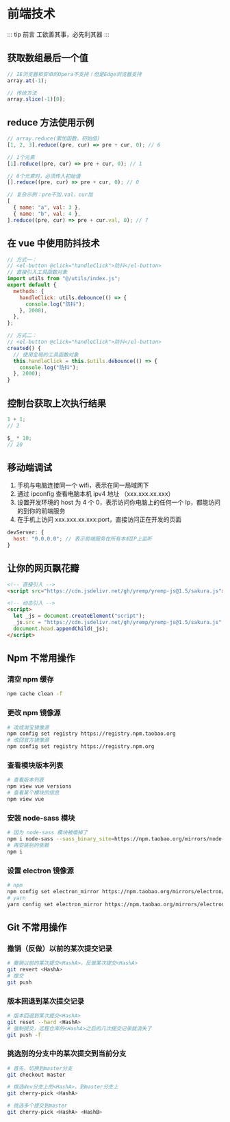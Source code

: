 # 前端技术

::: tip 前言
工欲善其事，必先利其器
:::

## 获取数组最后一个值

```javascript
// IE浏览器和安卓的Opera不支持！但是Edge浏览器支持
array.at(-1);

// 传统方法
array.slice(-1)[0];
```

## reduce 方法使用示例

```javascript
// array.reduce(累加函数，初始值)
[1, 2, 3].reduce((pre, cur) => pre + cur, 0); // 6

// 1个元素
[1].reduce((pre, cur) => pre + cur, 0); // 1

// 0个元素时，必须传入初始值
[].reduce((pre, cur) => pre + cur, 0); // 0

// 复杂示例：pre不加.val，cur加
[
  { name: "a", val: 3 },
  { name: "b", val: 4 },
].reduce((pre, cur) => pre + cur.val, 0); // 7
```

## 在 vue 中使用防抖技术

```javascript
// 方式一：
// <el-button @click="handleClick">防抖</el-button>
// 直接引入工具函数对象
import utils from "@/utils/index.js";
export default {
  methods: {
    handleClick: utils.debounce(() => {
      console.log("防抖");
    }, 2000),
  },
};
```

```javascript
// 方式二：
// <el-button @click="handleClick">防抖</el-button>
created() {
  // 使用全局的工具函数对象
  this.handleClick = this.$utils.debounce(() => {
    console.log("防抖");
  }, 2000);
}
```

## 控制台获取上次执行结果

```javascript
1 + 1;
// 2

$_ * 10;
// 20
```

## 移动端调试

1. 手机与电脑连接同一个 wifi，表示在同一局域网下
2. 通过 ipconfig 查看电脑本机 ipv4 地址 （xxx.xxx.xx.xxx）
3. 设置开发环境的 host 为 4 个 0，表示访问你电脑上的任何一个 Ip，都能访问的到你的前端服务
4. 在手机上访问 xxx.xxx.xx.xxx:port，直接访问正在开发的页面

```javascript
devServer: {
  host: "0.0.0.0"; // 表示前端服务在所有本机IP上监听
}
```

## 让你的网页飘花瓣

```html
<!-- 直接引入 -->
<script src="https://cdn.jsdelivr.net/gh/yremp/yremp-js@1.5/sakura.js"></script>

<!-- 动态引入 -->
<script>
  let _js = document.createElement("script");
  _js.src = "https://cdn.jsdelivr.net/gh/yremp/yremp-js@1.5/sakura.js";
  document.head.appendChild(_js);
</script>
```

## Npm 不常用操作

### 清空 npm 缓存

```sh
npm cache clean -f
```

### 更改 npm 镜像源

```bash
# 改成淘宝镜像源
npm config set registry https://registry.npm.taobao.org
# 改回官方镜像源
npm config set registry https://registry.npm.org
```

### 查看模块版本列表

```bash
# 查看版本列表
npm view vue versions
# 查看某个模块的信息
npm view vue
```

### 安装 node-sass 模块

```bash
# 因为 node-sass 模块被墙掉了
npm i node-sass --sass_binary_site=https://npm.taobao.org/mirrors/node-sass/
# 再安装别的依赖
npm i
```

### 设置 electron 镜像源

```bash
# npm
npm config set electron_mirror https://npm.taobao.org/mirrors/electron/
# yarn
yarn config set electron_mirror https://npm.taobao.org/mirrors/electron/
```

## Git 不常用操作

### 撤销（反做）以前的某次提交记录

```bash
# 撤销以前的某次提交<HashA>，反做某次提交<HashA>
git revert <HashA>
# 提交
git push
```

### 版本回退到某次提交记录

```bash
# 版本回退到某次提交<HashA>
git reset --hard <HashA>
# 强制提交，远程仓库的<HashA>之后的几次提交记录就消失了
git push -f
```

### 挑选别的分支中的某次提交到当前分支

```bash
# 首先，切换到master分支
git checkout master

# 挑选dev分支上的<HashA>，到master分支上
git cherry-pick <HashA>

# 挑选多个提交到master
git cherry-pick <HashA> <HashB>
```
